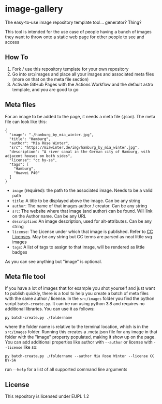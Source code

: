 # image-gallery

The easy-to-use image repository template tool... generator? Thing?

This tool is intended for the use case of people having a bunch of images they want to throw onto a static web page
for other people to see and access 

## How To

1. Fork / use this repository template for your own repository
2. Go into src/images and place all your images and associated meta files (more on that on the meta file section)
3. Activate GitHub Pages with the Actions Workflow and the default astro template, and you are good to go

## Meta files

For an image to be added to the page, it needs a meta file (.json). The meta file can look like this:

```
{
  "image": "./hamburg_by_mia_winter.jpg",
  "title": "Hamburg",
  "author": "Mia Rose Winter",
  "src": "https://miawinter.de/img/hamburg_by_mia_winter.jpg",
  "description": "A river canal in the German city of Hamburg, with adjacent houses on both sides",
  "license": "cc by-sa",
  "tags": [
    "Hamburg",
    "Huawei P40"
  ]
}
```

* `image` (required): the path to the associated image. Needs to be a valid path
* `title`: A title to be displayed above the image. Can be any string
* `author`: The name of that images author / creator. Can be any string
* `src`: The website where that image (and author) can be found. Will link on the Author name. Can be any URL
* `description`: An image description, used for alt-attributes. Can be any string
* `license`: The License under which that image is published. 
  Refer to [CC Licenses](https://creativecommons.org/share-your-work/cclicenses/). May be any string but CC
  terms are parsed as neat little svg images
* `tags`: A list of tags to assign to that image, will be rendered as little badges

As you can see anything but "image" is optional.

## Meta file tool

If you have a lot of images that for example you shot yourself and just want to publish quickly, there is a tool to 
help you create a batch of meta files with the same author / license. In the `src/images` folder you find the python 
script `batch-create.py`. It can be run using python 3.8 and requires no additional libraries. You can use it as 
follows:

`py batch-create.py ./foldername`

where the folder name is relative to the terminal location, which is in the `src/images` folder. Running this creates 
a .meta.json file for any image in that folder with the "image" property populated, making it show up on the page. You
can add additional properties like author with `--author` or license with `--license` like so:

`py batch-create.py ./foldername --author Mia Rose Winter --license CC BY-SA`

run `--help` for a list of all supported command line arguments

## License

This repository is licensed under EUPL 1.2